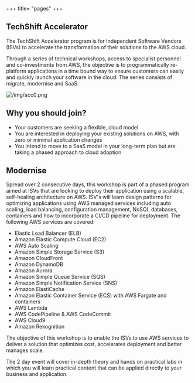 +++
title= "pages"
+++

## TechShift Accelerator

The TechShift Accelerator program is for Independent Software Vendors (ISVs) to accelerate the transformation of their solutions to the AWS cloud.

Through a series of technical workshops, access to specialist personnel and co-investments from AWS, the objective is to programmatically re-platform applications in a time bound way to ensure customers can easily and quickly launch your software in the cloud. The series consists of migrate, modernise and SaaS.

![/img/acc0.png](/img/acc0.png)

## Why you should join?

- Your customers are seeking a flexible, cloud model
- You are interested in deploying your existing solutions on AWS, with zero or minimal application changes
- You intend to move to a SaaS model in your long-term plan but are taking a phased approach to cloud adoption


## Modernise

Spread over 2 consecutive days, this workshop is part of a phased program aimed at ISVs that are looking to deploy their application using a scalable, self-healing architecture on AWS. ISV's will learn design patterns for optimizing applications using AWS managed services including auto scaling, load balancing, configuration management, NoSQL databases, containers and how to incorporate a CI/CD pipeline for deployment. The following AWS services are covered:


- Elastic Load Balancer (ELB)
- Amazon Elastic Compute Cloud (EC2)
- AWS Auto Scaling
- Amazon Simple Storage Service (S3)
- Amazon CloudFront
- Amazon DynamoDB
- Amazon Aurora
- Amazon Simple Queue Service (SQS)
- Amazon Simple Notification Service (SNS)
- Amazon ElastiCache
- Amazon Elastic Container Service (ECS) with AWS Fargate and containers
- AWS Lambda
- AWS CodePipeline & AWS CodeCommit
- AWS Cloud9
- Amazon Rekognition

The objective of this workshop is to enable the ISVs to use AWS services to deliver a solution that optimizes cost, accelerates deployment and better manages scale.


The 2 day event will cover in-depth theory and hands on practical labs in which you will learn practical content that can be applied directly to your business and application.
